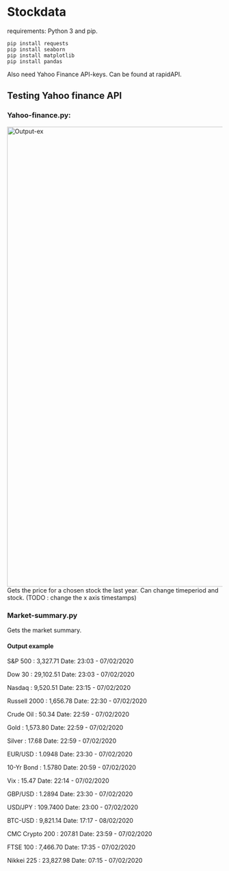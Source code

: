 # Stockdata
requirements:
Python 3 and pip.
```
pip install requests
pip install seaborn
pip install matplotlib
pip install pandas
```
Also need Yahoo Finance API-keys. Can be found at rapidAPI.

## Testing Yahoo finance API

### Yahoo-finance.py:
<img width="1073" alt="Output-ex" src="https://user-images.githubusercontent.com/60741787/74607318-46405280-50d8-11ea-88df-d449dc2b2fa6.png">
Gets the price for a chosen stock the last year. Can change timeperiod and stock. (TODO : change the x axis timestamps)

### Market-summary.py
Gets the market summary.
#### Output example

S&P 500 : 3,327.71 Date:  23:03 - 07/02/2020

Dow 30 : 29,102.51 Date:  23:03 - 07/02/2020

Nasdaq : 9,520.51 Date:  23:15 - 07/02/2020

Russell 2000 : 1,656.78 Date:  22:30 - 07/02/2020

Crude Oil : 50.34 Date:  22:59 - 07/02/2020

Gold : 1,573.80 Date:  22:59 - 07/02/2020

Silver : 17.68 Date:  22:59 - 07/02/2020

EUR/USD : 1.0948 Date:  23:30 - 07/02/2020

10-Yr Bond : 1.5780 Date:  20:59 - 07/02/2020

Vix : 15.47 Date:  22:14 - 07/02/2020

GBP/USD : 1.2894 Date:  23:30 - 07/02/2020

USD/JPY : 109.7400 Date:  23:00 - 07/02/2020

BTC-USD : 9,821.14 Date:  17:17 - 08/02/2020

CMC Crypto 200 : 207.81 Date:  23:59 - 07/02/2020

FTSE 100 : 7,466.70 Date:  17:35 - 07/02/2020

Nikkei 225 : 23,827.98 Date:  07:15 - 07/02/2020
